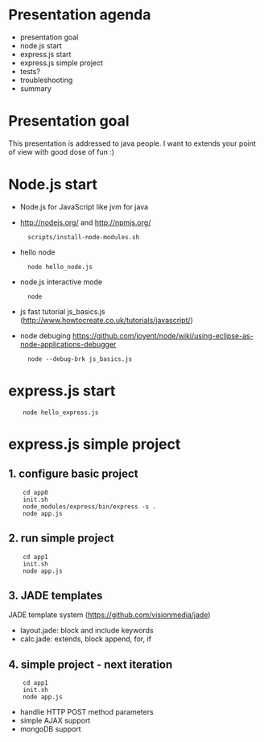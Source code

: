 # Presentation agenda
* presentation goal
* node.js start
* express.js start
* express.js simple project
* tests?
* troubleshooting
* summary

# Presentation goal

This presentation is addressed to java people.
I want to extends your point of view with good dose of fun :)

# Node.js start

* Node.js for JavaScript like jvm for java
* http://nodejs.org/ and http://npmjs.org/

        scripts/install-node-modules.sh
        
* hello node

        node hello_node.js

* node.js interactive mode

        node
  
* js fast tutorial js_basics.js (http://www.howtocreate.co.uk/tutorials/javascript/)
* node debuging https://github.com/joyent/node/wiki/using-eclipse-as-node-applications-debugger

        node --debug-brk js_basics.js

# express.js start

        node hello_express.js

# express.js simple project

## 1. configure basic project

        cd app0
        init.sh
        node_modules/express/bin/express -s .
        node app.js

## 2. run simple project

        cd app1
        init.sh
        node app.js

## 3. JADE templates

  JADE template system (https://github.com/visionmedia/jade)
   
* layout.jade: block and include keywords
* calc.jade: extends, block append, for, if

## 4. simple project - next iteration

        cd app1
        init.sh
        node app.js
        
* handlie HTTP POST method parameters
* simple AJAX support
* mongoDB support


